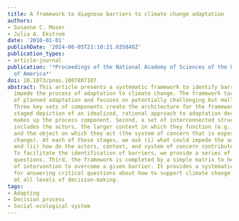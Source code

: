 ```yaml
---
title: A framework to diagnose barriers to climate change adaptation
authors:
- Susanne C. Moser
- Julia A. Ekstrom
date: '2010-01-01'
publishDate: '2024-06-05T21:10:21.035848Z'
publication_types:
- article-journal
publication: '*Proceedings of the National Academy of Sciences of the United States
  of America*'
doi: 10.1073/pnas.1007887107
abstract: This article presents a systematic framework to identify barriers that may
  impede the process of adaptation to climate change. The framework targets the process
  of planned adaptation and focuses on potentially challenging but malleable barriers.
  Three key sets of components create the architecture for the framework. First, a
  staged depiction of an idealized, rational approach to adaptation decision-making
  makes up the process component. Second, a set of interconnected structural elements
  includes the actors, the larger context in which they function (e.g., governance),
  and the object on which they act (the system of concern that is exposed to climate
  change). At each of these stages, we ask (i) what could impede the adaptation process
  and (ii) how do the actors, context, and system of concern contribute to the barrier.
  To facilitate the identification of barriers, we provide a series of diagnostic
  questions. Third, the framework is completed by a simple matrix to help locate points
  of intervention to overcome a given barrier. It provides a systematic starting point
  for answering critical questions about how to support climate change adaptation
  at all levels of decision-making.
tags:
- Adapting
- Decision process
- Social-ecological system
---
```


